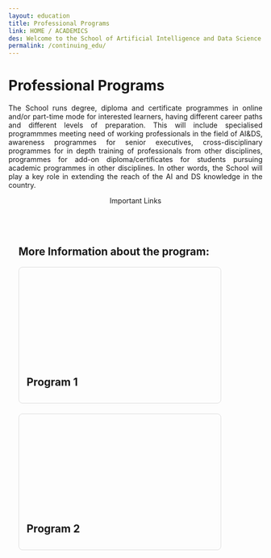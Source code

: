 ```yaml
---
layout: education
title: Professional Programs
link: HOME / ACADEMICS
des: Welcome to the School of Artificial Intelligence and Data Science (SAIDE), where transformative learning meets cutting-edge research in complex systems science. At SAIDE, we are committed to nurturing the next generation of innovators, thinkers, and problem solvers in the dynamic fields of artificial intelligence (AI) and data science (DS).
permalink: /continuing_edu/
---
```


<style>
.background-about{
background-image: url("{{ site.baseurl }}/images/Continuing.png");
}
</style>

<div id="parent-box">
<div class="general-section">
<h1>Professional Programs</h1>
<div class="row">
<div class="col-md-8">
<p style="text-align: justify;">The School runs degree, diploma and certificate programmes in online and/or part-time mode for interested learners, having different career paths and different levels of preparation. This will include specialised programmmes meeting need of working professionals in the field of AI&DS, awareness programmes for senior executives, cross-disciplinary programmes for in depth training of professionals from other disciplines, programmes for add-on diploma/certificates for students pursuing academic programmes in other disciplines. In other words, the School will play a key role in extending the reach of the AI and DS knowledge in the country.</p>
</div>
<div class="col-md-4">
<div class="side-content">
<div class="share">
<p class="sign-up" style="text-align: center;"><i class="fa-regular fa-hand-point-right"></i> Important Links</p>
<ul class="side-news">
</ul>
<br>
</div>
</div>
</div>
</div>
</div>
<div style="padding: 20px;">
<h2 id="subheading">More Information about the program:</h2>
<div class="msgrid-container">
<div class="ms-card ms-grid" style="border: 1px solid #ddd; border-radius: 8px; overflow: hidden; max-width: 400px; margin-bottom: 20px;">
<div class="ms-card-image" style="background-image: url('{{ site.baseurl }}/images/compEco.png'); background-size: cover; background-position: center; height: 200px;"></div>
<div class="ms-card-content" style="padding: 15px;">
<h2 id="subheading" style="margin: 0;"><a href="https://aide.iitj.ac.in/images/pdf/MSR_CMCE.pdf" target="_blank" style="border: 0;text-decoration: none;">Program 1</a></h2>
<p><strong></strong> </p>
<p><strong></strong> </p>
</div>
</div>
<div class="ms-card ms-grid" style="border: 1px solid #ddd; border-radius: 8px; overflow: hidden; max-width: 400px; margin-bottom: 20px;">
<div class="ms-card-image" style="background-image: url('{{ site.baseurl }}/images/compEco.png'); background-size: cover; background-position: center; height: 200px;"></div>
<div class="ms-card-content" style="padding: 15px;">
<h2 id="subheading" style="margin: 0;"><a href="https://aide.iitj.ac.in/images/pdf/MSR_CMCE.pdf" target="_blank" style="border: 0;text-decoration: none;">Program 2</a></h2>
<p><strong></strong> </p>
<p><strong></strong> </p>
</div>
</div>
</div>
</div>
</div>

